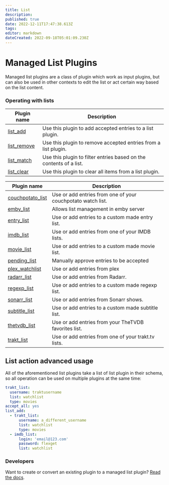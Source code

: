 ```yaml
---
title: List
description: 
published: true
date: 2022-12-11T17:47:38.613Z
tags: 
editor: markdown
dateCreated: 2022-09-18T05:01:09.230Z
---
```


# Managed List Plugins

Managed list plugins are a class of plugin which work as input plugins, but can also be used in other contexts to edit the list or act certain way based on the list content.

### Operating with lists


| Plugin name | Description |
| --- | --- |
| [list_add](/Plugins/List/list_add) | Use this plugin to add accepted entries to a list plugin. |
| [list_remove](/Plugins/List/list_remove) | Use this plugin to remove accepted entries from a list plugin. |
| [list_match ](/Plugins/List/list_match) | Use this plugin to filter entries based on the contents of a list. |
| [list_clear](/Plugins/List/list_clear) | Use this plugin to clear all items from a list plugin. |


| Plugin name | Description |
| --- | --- |
| [couchpotato_list](/Plugins/List/couchpotato_list) | Use or add entries from one of your couchpotato watch list. |
| [emby_list](https://flexget.com/Plugins/emby_list) | Allows list management in emby server |
| [entry_list](/Plugins/List/entry_list) | Use or add entries to a custom made entry list. |
| [imdb_list](/Plugins/List/imdb_list) | Use or add entries from one of your IMDB lists. |
| [movie_list](/Plugins/List/movie_list) | Use or add entries to a custom made movie list. |
| [pending_list](/Plugins/List/pending_list) | Manually approve entries to be accepted |
| [plex_watchlist](/Plugins/List/plex_watchlist) | Use or add entries from plex |
| [radarr_list](/Plugins/List/radarr_list) | Use or add entries from Radarr. |
| [regexp_list](/Plugins/List/regexp_list) | Use or add entries to a custom made regexp list. |
| [sonarr_list](/Plugins/List/sonarr_list) | Use or add entries from Sonarr shows. |
| [subtitle_list](/Plugins/List/subtitle_list) | Use or add entries to a custom made subtitle list. |
| [thetvdb_list ](/Plugins/List/thetvdb_list) | Use or add entries from your TheTVDB favorites list. |
| [trakt_list](/Plugins/List/trakt_list) | Use or add entries from one of your trakt.tv lists. |


## List action advanced usage
All of the aforementioned list plugins take a list of list plugin in their schema, so all operation can be used on multiple plugins at the same time:

```yaml
trakt_list:
  username: traktusername
  list: watchlist
  type: movies
accept_all: yes
list_add:
  - trakt_list:
      username: a_different_username
      list: watchlist
      type: movies
  - imdb_list:
      login: 'email@123.com'
      password: flexget
      list: watchlist
```

### Developers
Want to create or convert an existing plugin to a managed list plugin? [Read the docs](https://github.com/Flexget/Flexget/blob/develop/docs/develop/list_interface.rst).